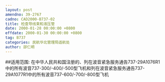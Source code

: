 ```yaml
---
layout: post
amendno: 39-2767
cadno: CAD2000-B737-02
title: 检查导线束和液压管
date: 2000-01-28 00:00:00 +0800
effdate: 2000-01-30 00:00:00 +0800
tag: B737
categories: 民航华北管理局适航处
author: 邵仁明
---
```


##适用范围:
在中华人民共和国注册的、列在波音紧急服务通告737-29A1076R1中的所有波音737-300/-400/-500型飞机和列在波音紧急服务通告737-29A1077R1中的所有波音737-600/-700/-800型飞机

